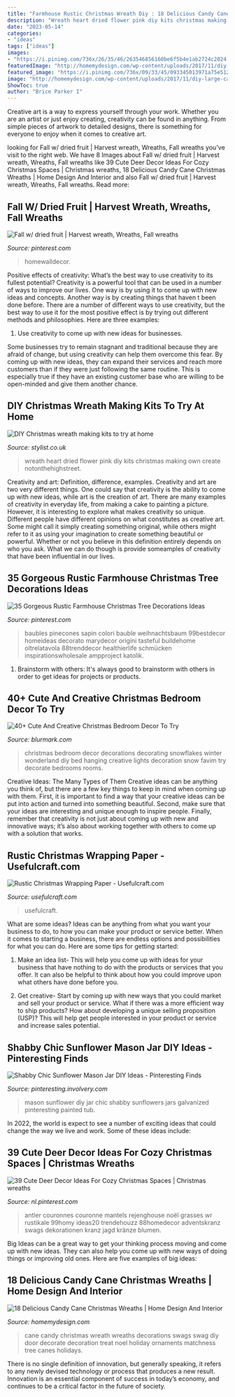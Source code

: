 ```yaml
---
title: "Farmhouse Rustic Christmas Wreath Diy : 18 Delicious Candy Cane Christmas Wreaths"
description: "Wreath heart dried flower pink diy kits christmas making own create notonthehighstreet"
date: "2023-05-14"
categories:
- "ideas"
tags: ["ideas"]
images:
- "https://i.pinimg.com/736x/26/35/46/263546856160be6f5b4e1ab2724c2024.jpg"
featuredImage: "http://homemydesign.com/wp-content/uploads/2017/11/diy-large-candy-canes-christmas-wreaths.jpg"
featured_image: "https://i.pinimg.com/736x/09/33/45/093345013971a75e512c601358159e58.jpg"
image: "http://homemydesign.com/wp-content/uploads/2017/11/diy-large-candy-canes-christmas-wreaths.jpg"
ShowToc: true
author: "Brice Parker I"
---
```



Creative art is a way to express yourself through your work. Whether you are an artist or just enjoy creating, creativity can be found in anything. From simple pieces of artwork to detailed designs, there is something for everyone to enjoy when it comes to creative art.

	

		
looking for Fall w/ dried fruit | Harvest wreath, Wreaths, Fall wreaths you've visit to the right web. We have 8 Images about Fall w/ dried fruit | Harvest wreath, Wreaths, Fall wreaths like 39 Cute Deer Decor Ideas For Cozy Christmas Spaces | Christmas wreaths, 18 Delicious Candy Cane Christmas Wreaths | Home Design And Interior and also Fall w/ dried fruit | Harvest wreath, Wreaths, Fall wreaths. Read more:
		
    
## Fall W/ Dried Fruit | Harvest Wreath, Wreaths, Fall Wreaths

<img loading=lazy src="https://i.pinimg.com/736x/09/33/45/093345013971a75e512c601358159e58.jpg" onerror="this.onerror=null;this.src='https://tse3.mm.bing.net/th?id=OIP.yE4qajLdT3b0LhG-t3kkhQHaHa&amp;pid=15.1';" alt="Fall w/ dried fruit | Harvest wreath, Wreaths, Fall wreaths">

_Source: pinterest.com_

>homewalldecor. 

	

Positive effects of creativity: What’s the best way to use creativity to its fullest potential?
Creativity is a powerful tool that can be used in a number of ways to improve our lives. One way is by using it to come up with new ideas and concepts. Another way is by creating things that haven t been done before. There are a number of different ways to use creativity, but the best way to use it for the most positive effect is by trying out different methods and philosophies. Here are three examples:
1. Use creativity to come up with new ideas for businesses.

Some businesses try to remain stagnant and traditional because they are afraid of change, but using creativity can help them overcome this fear. By coming up with new ideas, they can expand their services and reach more customers than if they were just following the same routine. This is especially true if they have an existing customer base who are willing to be open-minded and give them another chance.

    
## DIY Christmas Wreath Making Kits To Try At Home

<img loading=lazy src="https://www.stylist.co.uk/images/app/uploads/2020/11/03200153/heart-wreath.jpg?w=1200&amp;h=1&amp;fit=max&amp;auto=format%2Ccompress" onerror="this.onerror=null;this.src='https://tse2.mm.bing.net/th?id=OIP.gCF7IfssCmzgQR8jGM4RvgHaHa&amp;pid=15.1';" alt="DIY Christmas wreath making kits to try at home">

_Source: stylist.co.uk_

>wreath heart dried flower pink diy kits christmas making own create notonthehighstreet. 

	

Creativity and art: Definition, difference, examples.
Creativity and art are two very different things. One could say that creativity is the ability to come up with new ideas, while art is the creation of art. There are many examples of creativity in everyday life, from making a cake to painting a picture. However, it is interesting to explore what makes creativity so unique.
Different people have different opinions on what constitutes as creative art. Some might call it simply creating something original, while others might refer to it as using your imagination to create something beautiful or powerful. Whether or not you believe in this definition entirely depends on who you ask. What we can do though is provide someamples of creativity that have been influential in our lives.

    
## 35 Gorgeous Rustic Farmhouse Christmas Tree Decorations Ideas

<img loading=lazy src="https://i.pinimg.com/736x/16/69/fa/1669fa1f46f595a8c0b4849c0df13e6b.jpg" onerror="this.onerror=null;this.src='https://tse2.mm.bing.net/th?id=OIP.ZpxDBlYCzMdZl0SjLHUgjQHaMN&amp;pid=15.1';" alt="35 Gorgeous Rustic Farmhouse Christmas Tree Decorations Ideas">

_Source: pinterest.com_

>baubles pinecones sapin colori bauble weihnachtsbaum 99bestdecor homeideas decorato marydecor origini tasteful buildehome oltrelatavola 88trenddecor healthierlife schmücken inspirationswholesale ampproject katolik. 

	

1. Brainstorm with others: It's always good to brainstorm with others in order to get ideas for projects or products.

    
## 40+ Cute And Creative Christmas Bedroom Decor To Try

<img loading=lazy src="http://www.blurmark.com/wp-content/uploads/2017/10/Hanging-Snowflakes-To-Decor-Bedroom.jpg" onerror="this.onerror=null;this.src='https://tse1.mm.bing.net/th?id=OIP.IogBQjsZ6o9JxfEZxnxMbgHaJ4&amp;pid=15.1';" alt="40+ Cute And Creative Christmas Bedroom Decor To Try">

_Source: blurmark.com_

>christmas bedroom decor decorations decorating snowflakes winter wonderland diy bed hanging creative lights decoration snow favim try decorate bedrooms rooms. 

	

Creative Ideas: The Many Types of Them
Creative ideas can be anything you think of, but there are a few key things to keep in mind when coming up with them. First, it is important to find a way that your creative ideas can be put into action and turned into something beautiful. Second, make sure that your ideas are interesting and unique enough to inspire people. Finally, remember that creativity is not just about coming up with new and innovative ways; it’s also about working together with others to come up with a solution that works.

    
## Rustic Christmas Wrapping Paper - Usefulcraft.com

<img loading=lazy src="http://www.usefulcraft.com/wp-content/uploads/2019/12/rustic-christmas-wrapping-paper-4.jpg" onerror="this.onerror=null;this.src='https://tse2.mm.bing.net/th?id=OIP.09qwOzzNejcvZ5YyfT5wBAHaLH&amp;pid=15.1';" alt="Rustic Christmas Wrapping Paper - Usefulcraft.com">

_Source: usefulcraft.com_

>usefulcraft. 

	

What are some ideas?
Ideas can be anything from what you want your business to do, to how you can make your product or service better. When it comes to starting a business, there are endless options and possibilities for what you can do. Here are some tips for getting started: 
1. Make an idea list- This will help you come up with ideas for your business that have nothing to do with the products or services that you offer. It can also be helpful to think about how you could improve upon what others have done before you.

2. Get creative- Start by coming up with new ways that you could market and sell your product or service. What if there was a more efficient way to ship products? How about developing a unique selling proposition (USP)? This will help get people interested in your product or service and increase sales potential. 


    
## Shabby Chic Sunflower Mason Jar DIY Ideas - Pinteresting Finds

<img loading=lazy src="http://pinteresting.involvery.com/wp-content/uploads/sites/15/2016/10/1252_1883327114-1.jpg" onerror="this.onerror=null;this.src='https://tse4.mm.bing.net/th?id=OIP.NxW3_bwmxfJ-dcpv73NjegHaNK&amp;pid=15.1';" alt="Shabby Chic Sunflower Mason Jar DIY Ideas - Pinteresting Finds">

_Source: pinteresting.involvery.com_

>mason sunflower diy jar chic shabby sunflowers jars galvanized pinteresting painted tub. 

	

In 2022, the world is expect to see a number of exciting ideas that could change the way we live and work. Some of these ideas include:

    
## 39 Cute Deer Decor Ideas For Cozy Christmas Spaces | Christmas Wreaths

<img loading=lazy src="https://i.pinimg.com/736x/26/35/46/263546856160be6f5b4e1ab2724c2024.jpg" onerror="this.onerror=null;this.src='https://tse3.mm.bing.net/th?id=OIP.F6uQdY2-UrpYdABlp0TOMgHaJ3&amp;pid=15.1';" alt="39 Cute Deer Decor Ideas For Cozy Christmas Spaces | Christmas wreaths">

_Source: nl.pinterest.com_

>antler couronnes couronne mantels rejenghouse noël grasses wr rustikale 99homy ideas20 trendehouzz 88homedecor adventskranz swags dekorationen kranz jagd kränze blumen. 

	

Big Ideas can be a great way to get your thinking process moving and come up with new ideas. They can also help you come up with new ways of doing things or improving old ones. Here are five examples of big ideas: 

    
## 18 Delicious Candy Cane Christmas Wreaths | Home Design And Interior

<img loading=lazy src="http://homemydesign.com/wp-content/uploads/2017/11/diy-large-candy-canes-christmas-wreaths.jpg" onerror="this.onerror=null;this.src='https://tse1.mm.bing.net/th?id=OIP.bsv1N6Uqdkj3_AY8CkcXMAHaKh&amp;pid=15.1';" alt="18 Delicious Candy Cane Christmas Wreaths | Home Design And Interior">

_Source: homemydesign.com_

>cane candy christmas wreath wreaths decorations swags swag diy door decorate decoration treat noel holiday ornaments matchness tree canes holidays. 

	

There is no single definition of innovation, but generally speaking, it refers to any newly devised technology or process that produces a new result. Innovation is an essential component of success in today’s economy, and continues to be a critical factor in the future of society.

